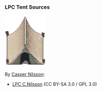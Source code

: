 ### LPC Tent Sources

![Preview](PNG/32x32/tent-original.png)

By [Casper Nilsson](https://opengameart.org/user/2664):
- [LPC C.Nilsson](https://opengameart.org/content/lpc-cnilsson) (CC BY-SA 3.0 / GPL 3.0)
